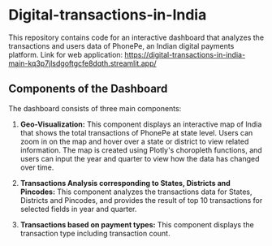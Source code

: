 # Digital-transactions-in-India

This repository contains code for an interactive dashboard that analyzes the transactions and users data of PhonePe, an Indian digital payments platform.
Link for web application: https://digital-transactions-in-india-main-kq3p7jlsdgoftgcfe8dqth.streamlit.app/ <br>
## Components of the Dashboard

The dashboard consists of three main components:

1. **Geo-Visualization:** This component displays an interactive map of India that shows the total transactions of PhonePe at state level. Users can zoom in on the map and hover over a state or district to view related information. The map is created using Plotly's choropleth functions, and users can input the year and quarter to view how the data has changed over time.

2. **Transactions Analysis corresponding to States, Districts and Pincodes:** This component analyzes the transactions data for States, Districts and Pincodes, and provides the result of top 10 transactions for selected fields in year and quarter.

3. **Transactions based on payment types:** This component displays the transaction type including transaction count.


